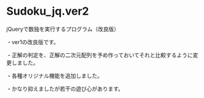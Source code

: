 # Sudoku_jq.ver2
jQueryで数独を実行するプログラム（改良版）

・ver1の改良版です。

・正解の判定を、正解の二次元配列を予め作っておいてそれと比較するように変更しました。

・各種オリジナル機能を追加しました。

・かなり抑えましたが若干の遊び心があります。

